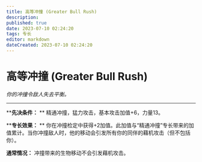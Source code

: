 ```yaml
---
title: 高等冲撞 (Greater Bull Rush)
description: 
published: true
date: 2023-07-10 02:24:20
tags: 专长
editor: markdown
dateCreated: 2023-07-10 02:24:20
---
```


# 高等冲撞 (Greater Bull Rush)

_你的冲撞令敌人失去平衡。_

---

****先决条件：** ** 精通冲撞，猛力攻击，基本攻击加值+6，力量13。

****专长效果：** ** 你在冲撞检定中获得+2加值。此加值与“精通冲撞”专长带来的加值累计。当你冲撞敌人时，他的移动会引发所有你的同伴的藉机攻击（但不包括你）。

**通常情况：** 冲撞带来的生物移动不会引发藉机攻击。

